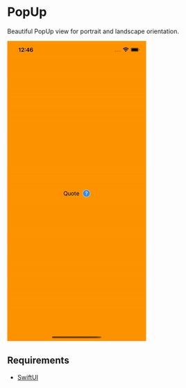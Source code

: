 # PopUp
Beautiful PopUp view for portrait and landscape orientation.

![](./demo.gif)
 
## Requirements
- [SwiftUI](https://developer.apple.com/xcode/swiftui/)
